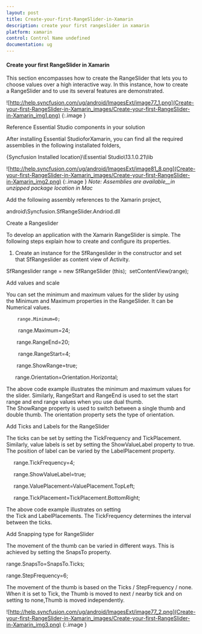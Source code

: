 ```yaml
---
layout: post
title: Create-your-first-RangeSlider-in-Xamarin
description: create your first rangeslider in xamarin
platform: xamarin
control: Control Name undefined
documentation: ug
---
```


#### Create your first RangeSlider in Xamarin

This section encompasses how to create the RangeSlider that lets you to choose values over a high interactive way. In this instance, how to create a RangeSlider and to use its several features are demonstrated.

![http://help.syncfusion.com/ug/android/ImagesExt/image77_1.png](Create-your-first-RangeSlider-in-Xamarin_images/Create-your-first-RangeSlider-in-Xamarin_img1.png)
{:.image }


Reference Essential Studio components in your solution

After installing Essential StudioforXamarin, you can find all the required assemblies in the following installated folders,

{Syncfusion Installed location}\Essential Studio\13.1.0.21\lib

![http://help.syncfusion.com/ug/android/ImagesExt/image81_8.png](Create-your-first-RangeSlider-in-Xamarin_images/Create-your-first-RangeSlider-in-Xamarin_img2.png)
{:.image }
_Note: Assemblies are available__in unzipped package location in Mac_



Add the following assembly references to the Xamarin project,



android\Syncfusion.SfRangeSlider.Andriod.dll





Create a Rangeslider

To develop an application with the Xamarin RangeSlider is simple. The following steps explain how to create and configure its properties.

1. Create an instance for the SfRangeslider in the constructor and set that SfRangeslider as content view of Activity.

SfRangeslider range = new SfRangeSlider (this); 
setContentView(range);



Add values and scale

You can set the minimum and maximum values for the slider by using the Minimum and Maximum properties in the RangeSlider. It can be Numerical values.



        range.Minimum=0;

        range.Maximum=24;       

        range.RangeEnd=20;

        range.RangeStart=4;

        range.ShowRange=true;

        range.Orientation=Orientation.Horizontal;



The above code example illustrates the minimum and maximum values for the slider. Similarly, RangeStart and RangeEnd is used to set the start range and end range values when you use dual thumb. The ShowRange property is used to switch between a single thumb and double thumb. The orientation property sets the type of orientation.

Add Ticks and Labels for the RangeSlider

The ticks can be set by setting the TickFrequency and TickPlacement. Similarly, value labels is set by setting the ShowValueLabel property to true. The position of label can be varied by the LabelPlacement property.



     range.TickFrequency=4;

     range.ShowValueLabel=true;  

     range.ValuePlacement=ValuePlacement.TopLeft;

     range.TickPlacement=TickPlacement.BottomRight;



The above code example illustrates on setting the Tick and LabelPlacements. The TickFrequency determines the interval between the ticks.

Add Snapping type for RangeSlider

The movement of the thumb can be varied in different ways. This is achieved by setting the SnapsTo property.



range.SnapsTo=SnapsTo.Ticks;

range.StepFrequency=6;



The movement of the thumb is based on the Ticks / StepFrequency / none. When it is set to Tick, the Thumb is moved to next / nearby tick and on setting to none,Thumb is moved independently.

![http://help.syncfusion.com/ug/android/ImagesExt/image77_2.png](Create-your-first-RangeSlider-in-Xamarin_images/Create-your-first-RangeSlider-in-Xamarin_img3.png)
{:.image }


